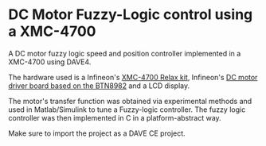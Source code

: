 # DC Motor Fuzzy-Logic control using a XMC-4700

A DC motor fuzzy logic speed and position controller implemented in a XMC-4700 using DAVE4.

The hardware used is a Infineon's [XMC-4700 Relax kit](https://www.infineon.com/cms/en/product/evaluation-boards/kit_xmc47_relax_v1/), Infineon's [DC motor driver board based on the BTN8982](https://www.infineon.com/cms/en/product/evaluation-boards/dc-motorcontr_btn8982/) and a LCD display.

The motor's transfer function was obtained via experimental methods and used in Matlab/Simulink to tune a Fuzzy-logic controller. The fuzzy logic controller was then implemented in C in a platform-abstract way.

Make sure to import the project as a DAVE CE project.
